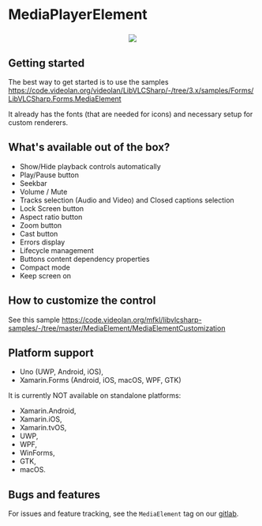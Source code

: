 # MediaPlayerElement

<h3 align="center">
  <img src="/src/assets/media-element.jpg"/>
</h3>

## Getting started

The best way to get started is to use the samples https://code.videolan.org/videolan/LibVLCSharp/-/tree/3.x/samples/Forms/LibVLCSharp.Forms.MediaElement

It already has the fonts (that are needed for icons) and necessary setup for custom renderers.

## What's available out of the box?

- Show/Hide playback controls automatically
- Play/Pause button
- Seekbar
- Volume / Mute
- Tracks selection (Audio and Video) and Closed captions selection
- Lock Screen button
- Aspect ratio button
- Zoom button
- Cast button
- Errors display
- Lifecycle management
- Buttons content dependency properties
- Compact mode
- Keep screen on

## How to customize the control

See this sample https://code.videolan.org/mfkl/libvlcsharp-samples/-/tree/master/MediaElement/MediaElementCustomization

## Platform support

- Uno (UWP, Android, iOS),
- Xamarin.Forms (Android, iOS, macOS, WPF, GTK)

It is currently NOT available on standalone platforms:

- Xamarin.Android,
- Xamarin.iOS,
- Xamarin.tvOS,
- UWP,
- WPF,
- WinForms,
- GTK,
- macOS.

## Bugs and features

For issues and feature tracking, see the `MediaElement` tag on our [gitlab](https://code.videolan.org/videolan/LibVLCSharp/issues?label_name%5B%5D=MediaElement).
